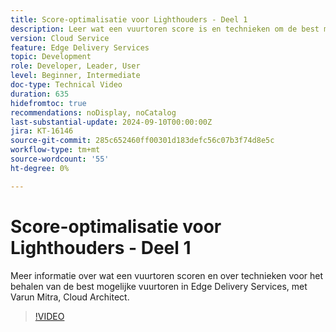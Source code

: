 ```yaml
---
title: Score-optimalisatie voor Lighthouders - Deel 1
description: Leer wat een vuurtoren score is en technieken om de best mogelijke vuurtoren score te halen in Edge Delivery Services.
version: Cloud Service
feature: Edge Delivery Services
topic: Development
role: Developer, Leader, User
level: Beginner, Intermediate
doc-type: Technical Video
duration: 635
hidefromtoc: true
recommendations: noDisplay, noCatalog
last-substantial-update: 2024-09-10T00:00:00Z
jira: KT-16146
source-git-commit: 285c652460ff00301d183defc56c07b3f74d8e5c
workflow-type: tm+mt
source-wordcount: '55'
ht-degree: 0%

---
```



# Score-optimalisatie voor Lighthouders - Deel 1

Meer informatie over wat een vuurtoren scoren en over technieken voor het behalen van de best mogelijke vuurtoren in Edge Delivery Services, met Varun Mitra, Cloud Architect.

>[!VIDEO](https://video.tv.adobe.com/v/3433378/?learn=on)
